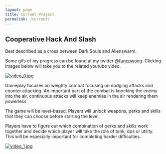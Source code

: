 ```yaml
---
layout: page
title: Current Project
permalink: /current/
---
```


## Cooperative Hack And Slash

Best described as a cross between Dark Souls and Alienswarm.

Some gifs of my progress can be found at my twitter [@funcpwong](https://twitter.com/funcpwong). Clicking images below will take you to the related youtube video.

[![video_0.jpg](https://img.youtube.com/vi/UVmDh0dpeZ0/0.jpg)](https://www.youtube.com/watch?v=UVmDh0dpeZ0)

Gameplay focuses on weighty combat focusing on dodging attacks and counter attacking. An important part of the combat is knocking the enemy into the air, continuous attacks will keep enemies in the air rendering them powerless.

The game will be level-based. Players will unlock weapons, perks and skills that they can choose before starting the level.

Players have to figure out which combination of perks and skills work together and decide which player will take the role of tank, dps or utility. This will be especially important for completing harder difficulties.

[![video_1.jpg](https://img.youtube.com/vi/xspnMWhSk-0/0.jpg)](https://www.youtube.com/watch?v=xspnMWhSk-0)